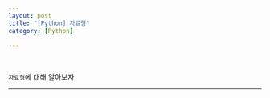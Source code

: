 ```yaml
---
layout: post
title: "[Python] 자료형"
category: [Python]

---
```

<br>

`자료형`에 대해 알아보자
<!-- more -->

<hr>
